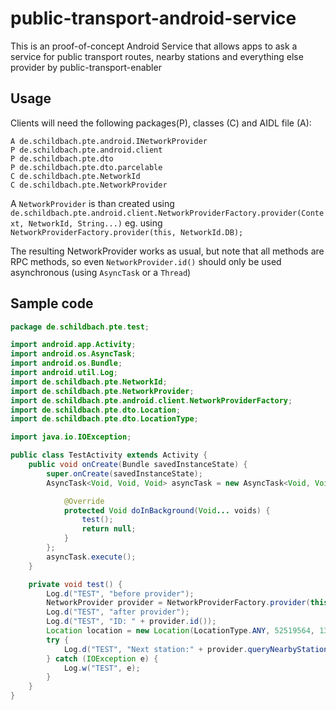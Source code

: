 public-transport-android-service
================================
This is an proof-of-concept Android Service that allows apps to ask a service for public transport routes, nearby stations and everything else provider by public-transport-enabler

Usage
-----
Clients will need the following packages(P), classes (C) and AIDL file (A):

    A de.schildbach.pte.android.INetworkProvider
    P de.schildbach.pte.android.client
    P de.schildbach.pte.dto
    P de.schildbach.pte.dto.parcelable
    C de.schildbach.pte.NetworkId
    C de.schildbach.pte.NetworkProvider

A `NetworkProvider` is than created using
`de.schildbach.pte.android.client.NetworkProviderFactory.provider(Context, NetworkId, String...)`
eg. using `NetworkProviderFactory.provider(this, NetworkId.DB);`

The resulting NetworkProvider works as usual, but note that all methods are RPC methods, so even `NetworkProvider.id()` should only be used asynchronous (using `AsyncTask` or a `Thread`)

Sample code
-----------
```java
package de.schildbach.pte.test;

import android.app.Activity;
import android.os.AsyncTask;
import android.os.Bundle;
import android.util.Log;
import de.schildbach.pte.NetworkId;
import de.schildbach.pte.NetworkProvider;
import de.schildbach.pte.android.client.NetworkProviderFactory;
import de.schildbach.pte.dto.Location;
import de.schildbach.pte.dto.LocationType;

import java.io.IOException;

public class TestActivity extends Activity {
    public void onCreate(Bundle savedInstanceState) {
		super.onCreate(savedInstanceState);
		AsyncTask<Void, Void, Void> asyncTask = new AsyncTask<Void, Void, Void>() {

			@Override
			protected Void doInBackground(Void... voids) {
				test();
				return null;
			}
		};
		asyncTask.execute();
	}

	private void test() {
		Log.d("TEST", "before provider");
		NetworkProvider provider = NetworkProviderFactory.provider(this, NetworkId.DB);
		Log.d("TEST", "after provider");
		Log.d("TEST", "ID: " + provider.id());
		Location location = new Location(LocationType.ANY, 52519564, 13402526); // Berlin
		try {
			Log.d("TEST", "Next station:" + provider.queryNearbyStations(location, 5000, 100).stations.get(0).name);
		} catch (IOException e) {
			Log.w("TEST", e);
		}
	}
}
```

